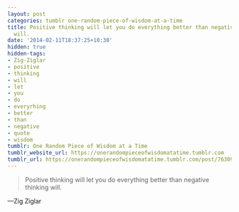 ```yaml
---
layout: post
categories: tumblr one-random-piece-of-wisdom-at-a-time
title: Positive thinking will let you do everything better than negative thinking
  will.
date: '2014-02-11T18:37:25+10:30'
hidden: true
hidden-tags:
- Zig-Ziglar
- positive
- thinking
- will
- let
- you
- do
- everyrhing
- better
- than
- negative
- quote
- wisdom
tumblr: One Random Piece of Wisdom at a Time
tumblr_website_url: https://onerandompieceofwisdomatatime.tumblr.com
tumblr_url: https://onerandompieceofwisdomatatime.tumblr.com/post/76309481874/positive-thinking-will-let-you-do-everything
---
```

> Positive thinking will let you do everything better than negative thinking will.

—Zig Ziglar
